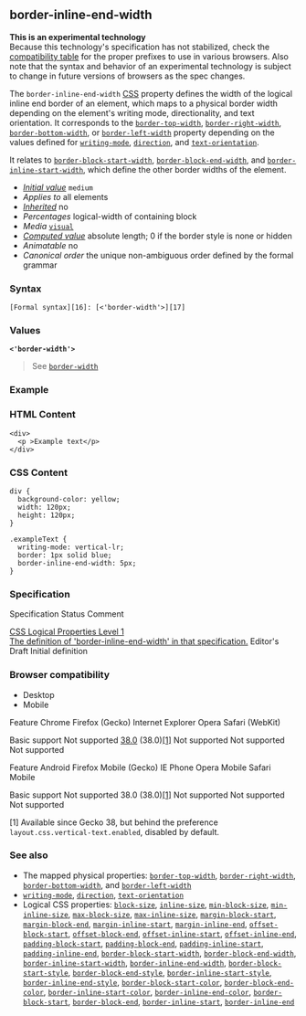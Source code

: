 ## border-inline-end-width

**This is an experimental technology**  
Because this technology's specification has not stabilized, check the [compatibility table][0] for the proper prefixes to use in various browsers. Also note that the syntax and behavior of an experimental technology is subject to change in future versions of browsers as the spec changes.

The `border-inline-end-width` [CSS][1] property defines the width of the logical inline end border of an element, which maps to a physical border width depending on the element's writing mode, directionality, and text orientation. It corresponds to the [`border-top-width`][2], [`border-right-width`][3], [`border-bottom-width`][4], or [`border-left-width`][5] property depending on the values defined for [`writing-mode`][6], [`direction`][7], and [`text-orientation`][8].

It relates to [`border-block-start-width`][9], [`border-block-end-width`][10], and [`border-inline-start-width`][11], which define the other border widths of the element.

* _[Initial value][12]_ `medium` 
* _Applies to_ all elements 
* _[Inherited][13]_ no 
* _Percentages_ logical-width of containing block 
* _Media_ [`visual`][14] 
* _[Computed value][15]_ absolute length; 0 if the border style is none or hidden 
* _Animatable_ no 
* _Canonical order_ the unique non-ambiguous order defined by the formal grammar

### Syntax

    [Formal syntax][16]: [<'border-width'>][17]
    

### Values

**`<'border-width'>`**

> See [`border-width`][18]

### Example

### HTML Content

    <div>
      <p >Example text</p>
    </div>
    

### CSS Content

    div {
      background-color: yellow;
      width: 120px;
      height: 120px;
    }
    
    .exampleText {
      writing-mode: vertical-lr;
      border: 1px solid blue;
      border-inline-end-width: 5px;
    }

### Specification
Specification
Status
Comment

[CSS Logical Properties Level 1  
The definition of 'border-inline-end-width' in that specification.][19]
Editor's Draft
Initial definition

### Browser compatibility

* Desktop
* Mobile

Feature
Chrome
Firefox (Gecko)
Internet Explorer
Opera
Safari (WebKit)

Basic support
Not supported
[38.0][20] (38.0)[\[1\]][21]
Not supported
Not supported
Not supported

Feature
Android
Firefox Mobile (Gecko)
IE Phone
Opera Mobile
Safari Mobile

Basic support
Not supported
38.0 (38.0)[\[1\]][21]
Not supported
Not supported
Not supported

\[1\] Available since Gecko 38, but behind the preference `layout.css.vertical-text.enabled`, disabled by default.

### See also

* The mapped physical properties: [`border-top-width`][2], [`border-right-width`][3], [`border-bottom-width`][4], and [`border-left-width`][5]
* [`writing-mode`][6], [`direction`][7], [`text-orientation`][8]
* Logical CSS properties: 
[`block-size`][22], 
[`inline-size`][23], 
[`min-block-size`][24], 
[`min-inline-size`][25], 
[`max-block-size`][26], 
[`max-inline-size`][27], 
[`margin-block-start`][28], 
[`margin-block-end`][29], 
[`margin-inline-start`][30], 
[`margin-inline-end`][31], 
[`offset-block-start`][32], 
[`offset-block-end`][33], 
[`offset-inline-start`][34], 
[`offset-inline-end`][35], 
[`padding-block-start`][36], 
[`padding-block-end`][37], 
[`padding-inline-start`][38], 
[`padding-inline-end`][39], 
[`border-block-start-width`][9], 
[`border-block-end-width`][10], 
[`border-inline-start-width`][11], 
[`border-inline-end-width`][40], 
[`border-block-start-style`][41], 
[`border-block-end-style`][42], 
[`border-inline-start-style`][43], 
[`border-inline-end-style`][44], 
[`border-block-start-color`][45], 
[`border-block-end-color`][46], 
[`border-inline-start-color`][47], 
[`border-inline-end-color`][48], 
[`border-block-start`][49], 
[`border-block-end`][50], 
[`border-inline-start`][51], 
[`border-inline-end`][52]


[0]: #Browser_compatibility
[1]: https://developer.mozilla.org/en/docs/Web/CSS "CSS"
[2]: https://developer.mozilla.org/en/docs/Web/CSS/border-top-width "The border-top-width CSS property sets the width of the top border of a box."
[3]: https://developer.mozilla.org/en/docs/Web/CSS/border-right-width "The border-right-width CSS property sets the width of the right border of a box."
[4]: https://developer.mozilla.org/en/docs/Web/CSS/border-bottom-width "The border-bottom-width CSS property sets the width of the bottom border of a box."
[5]: https://developer.mozilla.org/en/docs/Web/CSS/border-left-width "The border-left-width CSS property sets the width of the left border of a box."
[6]: https://developer.mozilla.org/en/docs/Web/CSS/writing-mode "CSS Writing Modes Level 3 defines CSS features to support various international script modes, such as left-to-right (e.g., Latin and Indic), right-to-left (e.g., Hebrew and Arabic), bidirectional (e.g., mixed Latin and Arabic) and vertical (e.g., Asian). This article is about the CSS writing-mode property."
[7]: https://developer.mozilla.org/en/docs/Web/CSS/direction "Set the direction CSS property to match the direction of the text: rtl for languages written from right-to-left (like Hebrew or Arabic) text and ltr for other scripts. This is typically done as part of the document (e.g., using the dir attribute in HTML) rather than through direct use of CSS."
[8]: https://developer.mozilla.org/en/docs/Web/CSS/text-orientation "The text-orientation CSS property defines the orientation of the text in a line. This property only has an effect in vertical mode, that is when writing-mode is not horizontal-tb. It is useful to control the display of writing in languages using vertical script, but also to deal with vertical table headers."
[9]: https://developer.mozilla.org/en/docs/Web/CSS/border-block-start-width "The border-block-start-width CSS property defines the width of the logical block start border of an element, which maps to a physical border width depending on the element's writing mode, directionality and text orientation. I.e. it corresponds to the border-top-width, border-right-width, border-bottom-width or border-left-width property depending on the values defined for writing-mode, direction and text-orientation."
[10]: https://developer.mozilla.org/en/docs/Web/CSS/border-block-end-width "The border-block-end-width CSS property defines the width of the logical block end border of an element, which maps to a physical border width depending on the element's writing mode, directionality and text orientation. I.e. it corresponds to the border-top-width, border-right-width, border-bottom-width or border-left-width property depending on the values defined for writing-mode, direction and text-orientation."
[11]: https://developer.mozilla.org/en/docs/Web/CSS/border-inline-start-width "The border-inline-start-width CSS property defines the width of the logical inline start border of an element, which maps to a physical border width depending on the element's writing mode, directionality and text orientation. I.e. it corresponds to the border-top-width, border-right-width, border-bottom-width or border-left-width property depending on the values defined for writing-mode, direction and text-orientation."
[12]: https://developer.mozilla.org/en/docs/CSS/initial_value
[13]: https://developer.mozilla.org/en/docs/CSS/inheritance
[14]: https://developer.mozilla.org/en/docs/CSS/@media#Media_groups
[15]: https://developer.mozilla.org/en/docs/CSS/computed_value
[16]: https://developer.mozilla.org/en/docs/CSS/Value_definition_syntax "CSS/Value_definition_syntax"
[17]: https://developer.mozilla.org/en/docs/CSS/border-width "<br-width>{1,4}"
[18]: https://developer.mozilla.org/en/docs/Web/CSS/border-width "Technical review completed."
[19]: http://dev.w3.org/csswg/css-logical-props/#propdef-border-inline-end-width
[20]: https://developer.mozilla.org/en/Firefox/Releases/38 "Released on 2015-05-19."
[21]: #compat_hint1
[22]: https://developer.mozilla.org/en/docs/Web/CSS/block-size "The block-size CSS property defines the horizontal or vertical size of an element's block depending on it's writing mode. It corresponds to the width or the height property depending on the value defined for writing-mode."
[23]: https://developer.mozilla.org/en/docs/Web/CSS/inline-size "The inline-size CSS property defines the horizontal or vertical size of an element's block depending on it's writing mode. It corresponds to the width or the height property depending on the value defined for writing-mode."
[24]: https://developer.mozilla.org/en/docs/Web/CSS/min-block-size "The min-block-size CSS property defines the horizontal or vertical minimal size of an element's block depending on it's writing mode. It corresponds to the min-width or the min-height property depending on the value defined for writing-mode."
[25]: https://developer.mozilla.org/en/docs/Web/CSS/min-inline-size "The min-inline-size CSS property defines the horizontal or vertical minimal size of an element's block depending on it's writing mode. It corresponds to the min-width or the min-height property depending on the value defined for writing-mode."
[26]: https://developer.mozilla.org/en/docs/Web/CSS/max-block-size "The max-block-size CSS property defines the horizontal or vertical maximal size of an element's block depending on it's writing mode. It corresponds to the max-width or the max-height property depending on the value defined for writing-mode."
[27]: https://developer.mozilla.org/en/docs/Web/CSS/max-inline-size "The max-inline-size CSS property defines the horizontal or vertical maximal size of an element's block depending on it's writing mode. It corresponds to the max-width or the max-height property depending on the value defined for writing-mode."
[28]: https://developer.mozilla.org/en/docs/Web/CSS/margin-block-start "The margin-block-start CSS property defines the logical block start margin of an element, which maps to a physical margin depending on the element's writing mode, directionality and text orientation. I.e. it corresponds to the margin-top, margin-right, margin-bottom or margin-left property depending on the values defined for writing-mode, direction and text-orientation."
[29]: https://developer.mozilla.org/en/docs/Web/CSS/margin-block-end "The margin-block-end CSS property defines the logical block end margin of an element, which maps to a physical margin depending on the element's writing mode, directionality and text orientation. I.e. it corresponds to the margin-top, margin-right, margin-bottom or margin-left property depending on the values defined for writing-mode, direction and text-orientation."
[30]: https://developer.mozilla.org/en/docs/Web/CSS/margin-inline-start "The margin-inline-start CSS property defines the logical inline end margin of an element, which maps to a physical margin depending on the element's writing mode, directionality and text orientation. I.e. it corresponds to the margin-top, margin-right, margin-bottom or margin-left property depending on the values defined for writing-mode, direction and text-orientation."
[31]: https://developer.mozilla.org/en/docs/Web/CSS/margin-inline-end "The margin-inline-end CSS property defines the logical inline end margin of an element, which maps to a physical margin depending on the element's writing mode, directionality and text orientation. I.e. it corresponds to the margin-top, margin-right, margin-bottom or margin-left property depending on the values defined for writing-mode, direction and text-orientation."
[32]: https://developer.mozilla.org/en/docs/Web/CSS/offset-block-start "The offset-block-start CSS property defines the logical block start offset of an element, which maps to a physical offset depending on the element's writing mode, directionality and text orientation. I.e. it corresponds to the top, right, bottom or left property depending on the values defined for writing-mode, direction and text-orientation."
[33]: https://developer.mozilla.org/en/docs/Web/CSS/offset-block-end "The offset-block-end CSS property defines the logical block end offset of an element, which maps to a physical offset depending on the element's writing mode, directionality and text orientation. I.e. it corresponds to the top, right, bottom or left property depending on the values defined for writing-mode, direction and text-orientation."
[34]: https://developer.mozilla.org/en/docs/Web/CSS/offset-inline-start "The offset-inline-start CSS property defines the logical inline start offset of an element, which maps to a physical offset depending on the element's writing mode, directionality and text orientation. I.e. it corresponds to the top, right, bottom or left property depending on the values defined for writing-mode, direction and text-orientation."
[35]: https://developer.mozilla.org/en/docs/Web/CSS/offset-inline-end "The offset-inline-end CSS property defines the logical inline end offset of an element, which maps to a physical offset depending on the element's writing mode, directionality and text orientation. I.e. it corresponds to the top, right, bottom or left property depending on the values defined for writing-mode, direction and text-orientation."
[36]: https://developer.mozilla.org/en/docs/Web/CSS/padding-block-start "The padding-block-start CSS property defines the logical block start padding of an element, which maps to a physical padding depending on the element's writing mode, directionality and text orientation. I.e. it corresponds to the padding-top, padding-right, padding-bottom or padding-left property depending on the values defined for writing-mode, direction and text-orientation."
[37]: https://developer.mozilla.org/en/docs/Web/CSS/padding-block-end "The padding-block-end CSS property defines the logical block end padding of an element, which maps to a physical padding depending on the element's writing mode, directionality and text orientation. I.e. it corresponds to the padding-top, padding-right, padding-bottom or padding-left property depending on the values defined for writing-mode, direction and text-orientation."
[38]: https://developer.mozilla.org/en/docs/Web/CSS/padding-inline-start "The padding-inline-start CSS property defines the logical inline start padding of an element, which maps to a physical padding depending on the element's writing mode, directionality and text orientation. I.e. it corresponds to the padding-top, padding-right, padding-bottom or padding-left property depending on the values defined for writing-mode, direction and text-orientation."
[39]: https://developer.mozilla.org/en/docs/Web/CSS/padding-inline-end "The padding-inline-end CSS property defines the logical inline end padding of an element, which maps to a physical padding depending on the element's writing mode, directionality and text orientation. I.e. it corresponds to the padding-top, padding-right, padding-bottom or padding-left property depending on the values defined for writing-mode, direction and text-orientation."
[40]: https://developer.mozilla.org/en/docs/Web/CSS/border-inline-end-width "The border-inline-end-width CSS property defines the width of the logical inline end border of an element, which maps to a physical border width depending on the element's writing mode, directionality and text orientation. I.e. it corresponds to the border-top-width, border-right-width, border-bottom-width or border-left-width property depending on the values defined for writing-mode, direction and text-orientation."
[41]: https://developer.mozilla.org/en/docs/Web/CSS/border-block-start-style "The border-block-start-style CSS property defines the style of the logical block start border of an element, which maps to a physical border style depending on the element's writing mode, directionality and text orientation. I.e. it corresponds to the border-top-style, border-right-style, border-bottom-style or border-left-style property depending on the values defined for writing-mode, direction and text-orientation."
[42]: https://developer.mozilla.org/en/docs/Web/CSS/border-block-end-style "The border-block-end-style CSS property defines the style of the logical block end border of an element, which maps to a physical border style depending on the element's writing mode, directionality and text orientation. I.e. it corresponds to the border-top-style, border-right-style, border-bottom-style or border-left-style property depending on the values defined for writing-mode, direction and text-orientation."
[43]: https://developer.mozilla.org/en/docs/Web/CSS/border-inline-start-style "The border-inline-start-style CSS property defines the style of the logical inline start border of an element, which maps to a physical border style depending on the element's writing mode, directionality and text orientation. I.e. it corresponds to the border-top-style, border-right-style, border-bottom-style or border-left-style property depending on the values defined for writing-mode, direction and text-orientation."
[44]: https://developer.mozilla.org/en/docs/Web/CSS/border-inline-end-style "The border-inline-end-style CSS property defines the style of the logical inline end border of an element, which maps to a physical border style depending on the element's writing mode, directionality and text orientation. I.e. it corresponds to the border-top-style, border-right-style, border-bottom-style or border-left-style property depending on the values defined for writing-mode, direction and text-orientation."
[45]: https://developer.mozilla.org/en/docs/Web/CSS/border-block-start-color "The border-block-start-color CSS property defines the color of the logical block start border of an element, which maps to a physical border color depending on the element's writing mode, directionality and text orientation. I.e. it corresponds to the border-top-color, border-right-color, border-bottom-color or border-left-color property depending on the values defined for writing-mode, direction and text-orientation."
[46]: https://developer.mozilla.org/en/docs/Web/CSS/border-block-end-color "The border-block-end-color CSS property defines the color of the logical block end border of an element, which maps to a physical border color depending on the element's writing mode, directionality and text orientation. I.e. it corresponds to the border-top-color, border-right-color, border-bottom-color or border-left-color property depending on the values defined for writing-mode, direction and text-orientation."
[47]: https://developer.mozilla.org/en/docs/Web/CSS/border-inline-start-color "The border-inline-start-color CSS property defines the color of the logical inline start border of an element, which maps to a physical border color depending on the element's writing mode, directionality and text orientation. I.e. it corresponds to the border-top-color, border-right-color, border-bottom-color or border-left-color property depending on the values defined for writing-mode, direction and text-orientation."
[48]: https://developer.mozilla.org/en/docs/Web/CSS/border-inline-end-color "The border-inline-end-color CSS property defines the color of the logical inline end border of an element, which maps to a physical border color depending on the element's writing mode, directionality and text orientation. I.e. it corresponds to the border-top-color, border-right-color, border-bottom-color or border-left-color property depending on the values defined for writing-mode, direction and text-orientation."
[49]: https://developer.mozilla.org/en/docs/Web/CSS/border-block-start "The border-block-start CSS property is a shorthand property for setting the individual logical block start border property values in a single place in the style sheet. border-block-start can be used to set the values for one or more of: border-block-start-width, border-block-start-style, border-block-start-color. It maps to a physical border depending on the element's writing mode, directionality and text orientation. I.e. it corresponds to the border-top, border-right, border-bottom or border-left property depending on the values defined for writing-mode, direction and text-orientation."
[50]: https://developer.mozilla.org/en/docs/Web/CSS/border-block-end "The border-block-end CSS property is a shorthand property for setting the individual logical block end border property values in a single place in the style sheet. border-block-end can be used to set the values for one or more of: border-block-end-width, border-block-end-style, border-block-end-color. It maps to a physical border depending on the element's writing mode, directionality and text orientation. I.e. it corresponds to the border-top, border-right, border-bottom or border-left property depending on the values defined for writing-mode, direction and text-orientation."
[51]: https://developer.mozilla.org/en/docs/Web/CSS/border-inline-start "The border-inline-start CSS property is a shorthand property for setting the individual logical inline start border property values in a single place in the style sheet. border-inline-start can be used to set the values for one or more of: border-inline-start-width, border-inline-start-style, border-inline-start-color. It maps to a physical border depending on the element's writing mode, directionality and text orientation. I.e. it corresponds to the border-top, border-right, border-bottom or border-left property depending on the values defined for writing-mode, direction and text-orientation."
[52]: https://developer.mozilla.org/en/docs/Web/CSS/border-inline-end "The border-inline-end CSS property is a shorthand property for setting the individual logical inline end border property values in a single place in the style sheet. border-inline-end can be used to set the values for one or more of: border-inline-end-width, border-inline-end-style, border-inline-end-color. It maps to a physical border depending on the element's writing mode, directionality and text orientation. I.e. it corresponds to the border-top, border-right, border-bottom or border-left property depending on the values defined for writing-mode, direction and text-orientation."